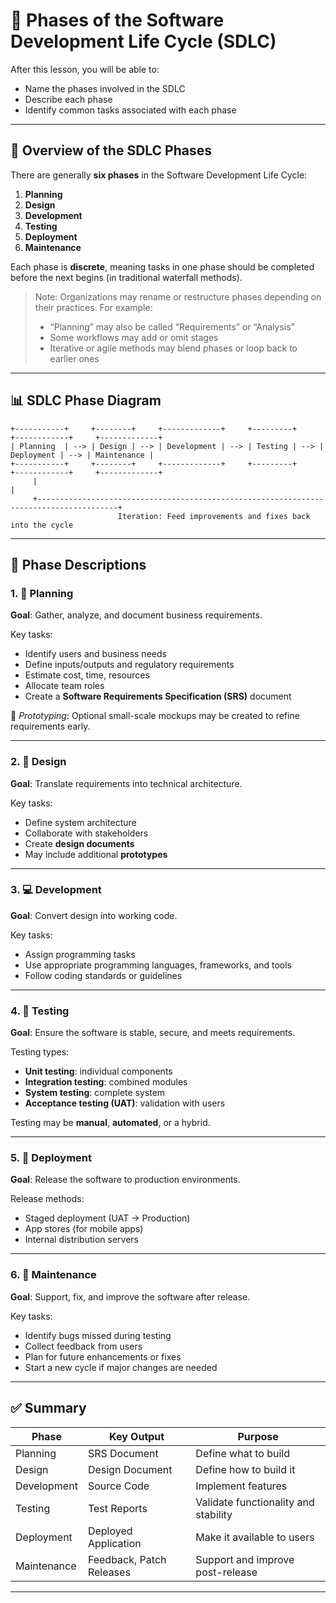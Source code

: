 # 📘 Phases of the Software Development Life Cycle (SDLC)

After this lesson, you will be able to:

- Name the phases involved in the SDLC
- Describe each phase
- Identify common tasks associated with each phase

---

## 🔁 Overview of the SDLC Phases

There are generally **six phases** in the Software Development Life Cycle:

1. **Planning**
2. **Design**
3. **Development**
4. **Testing**
5. **Deployment**
6. **Maintenance**

Each phase is **discrete**, meaning tasks in one phase should be completed before the next begins (in traditional waterfall methods).

> Note: Organizations may rename or restructure phases depending on their practices. For example:
>
> - “Planning” may also be called “Requirements” or “Analysis”
> - Some workflows may add or omit stages
> - Iterative or agile methods may blend phases or loop back to earlier ones

---

## 📊 SDLC Phase Diagram

```plaintext
+-----------+     +--------+     +-------------+     +---------+     +------------+     +-------------+
| Planning  | --> | Design | --> | Development | --> | Testing | --> | Deployment | --> | Maintenance |
+-----------+     +--------+     +-------------+     +---------+     +------------+     +-------------+
     |                                                                                        |
     +----------------------------------------------------------------------------------------+
                        Iteration: Feed improvements and fixes back into the cycle
```

---

## 📝 Phase Descriptions

### 1. 🧠 Planning

**Goal**: Gather, analyze, and document business requirements.

Key tasks:

- Identify users and business needs
- Define inputs/outputs and regulatory requirements
- Estimate cost, time, resources
- Allocate team roles
- Create a **Software Requirements Specification (SRS)** document

🧪 _Prototyping_: Optional small-scale mockups may be created to refine requirements early.

---

### 2. 🧱 Design

**Goal**: Translate requirements into technical architecture.

Key tasks:

- Define system architecture
- Collaborate with stakeholders
- Create **design documents**
- May include additional **prototypes**

---

### 3. 💻 Development

**Goal**: Convert design into working code.

Key tasks:

- Assign programming tasks
- Use appropriate programming languages, frameworks, and tools
- Follow coding standards or guidelines

---

### 4. 🧪 Testing

**Goal**: Ensure the software is stable, secure, and meets requirements.

Testing types:

- **Unit testing**: individual components
- **Integration testing**: combined modules
- **System testing**: complete system
- **Acceptance testing (UAT)**: validation with users

Testing may be **manual**, **automated**, or a hybrid.

---

### 5. 🚀 Deployment

**Goal**: Release the software to production environments.

Release methods:

- Staged deployment (UAT → Production)
- App stores (for mobile apps)
- Internal distribution servers

---

### 6. 🔧 Maintenance

**Goal**: Support, fix, and improve the software after release.

Key tasks:

- Identify bugs missed during testing
- Collect feedback from users
- Plan for future enhancements or fixes
- Start a new cycle if major changes are needed

---

## ✅ Summary

| Phase       | Key Output               | Purpose                              |
| ----------- | ------------------------ | ------------------------------------ |
| Planning    | SRS Document             | Define what to build                 |
| Design      | Design Document          | Define how to build it               |
| Development | Source Code              | Implement features                   |
| Testing     | Test Reports             | Validate functionality and stability |
| Deployment  | Deployed Application     | Make it available to users           |
| Maintenance | Feedback, Patch Releases | Support and improve post-release     |

---
